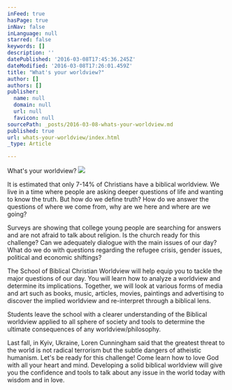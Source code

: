 ```yaml
---
inFeed: true
hasPage: true
inNav: false
inLanguage: null
starred: false
keywords: []
description: ''
datePublished: '2016-03-08T17:45:36.245Z'
dateModified: '2016-03-08T17:26:01.459Z'
title: "What's your worldview?"
author: []
authors: []
publisher:
  name: null
  domain: null
  url: null
  favicon: null
sourcePath: _posts/2016-03-08-whats-your-worldview.md
published: true
url: whats-your-worldview/index.html
_type: Article

---
```

What's your worldview?
![](https://the-grid-user-content.s3-us-west-2.amazonaws.com/158c029e-4c58-49bc-9f5e-2efd5a58b49e.jpg)

It is estimated that only 7-14% of Christians have a biblical worldview. We live in a time where people are asking deeper  questions of life and wanting to know the truth. But how do we define truth? How do we answer the questions of where we come from, why are we here and where are we going?

Surveys are showing that college young people are searching for answers and are not afraid to talk about religion. Is the church ready for this challenge? Can we adequately dialogue with the main issues of our day? What do we do with questions regarding the refugee crisis, gender issues, political and economic shiftings?

The School of Biblical Christian Worldview will help equip you to tackle the major questions of our day. You will learn how to analyze a worldview and determine its implications. Together, we will look at various forms of media and art such as books, music, articles, movies, paintings and advertising to discover the implied worldview and re-interpret through a biblical lens.

Students leave the school with a clearer understanding of the Biblical worldview applied to all sphere of society and tools to determine the ultimate consequences of any worldview/philosophy.

Last fall, in Kyiv, Ukraine, Loren Cunningham said that the greatest threat to the world is not radical terrorism but the subtle dangers of atheistic humanism. Let's be ready for this challenge! Come learn how to love God with all your heart and mind. Developing a solid biblical worldview will give you the confidence and tools to talk about any issue in the world today with wisdom and in love.